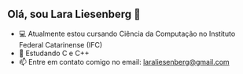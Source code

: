 ## Olá, sou Lara Liesenberg 👋

- 💻 Atualmente estou cursando Ciência da Computação no Instituto Federal Catarinense (IFC)
- 📗 Estudando C e C++
- 📫 Entre em contato comigo no email: laraliesenberg@gmail.com
